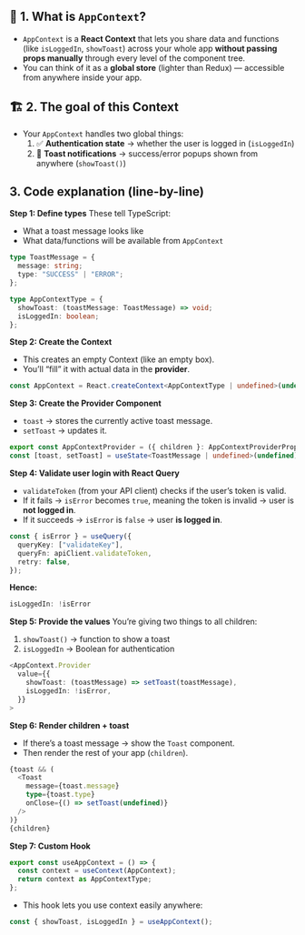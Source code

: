 ## 🧩 1. What is `AppContext`?
- `AppContext` is a **React Context** that lets you share data and functions (like `isLoggedIn`, `showToast`) across your whole app **without passing props manually** through every level of the component tree.
- You can think of it as a **global store** (lighter than Redux) — accessible from anywhere inside your app.
## 🏗️ 2. The goal of this Context
- Your `AppContext` handles two global things:
	1. ✅ **Authentication state** → whether the user is logged in (`isLoggedIn`)
	2. 💬 **Toast notifications** → success/error popups shown from anywhere (`showToast()`)
## 3. Code explanation (line-by-line)

**Step 1: Define types**
These tell TypeScript:
- What a toast message looks like
- What data/functions will be available from `AppContext`
```ts
type ToastMessage = {
  message: string;
  type: "SUCCESS" | "ERROR";
};

type AppContextType = {
  showToast: (toastMessage: ToastMessage) => void;
  isLoggedIn: boolean;
};
```

**Step 2: Create the Context**
- This creates an empty Context (like an empty box).  
- You’ll “fill” it with actual data in the **provider**.
```ts
const AppContext = React.createContext<AppContextType | undefined>(undefined);
```

**Step 3: Create the Provider Component**
- `toast` → stores the currently active toast message.
- `setToast` → updates it.
```ts
export const AppContextProvider = ({ children }: AppContextProviderProps) => {
const [toast, setToast] = useState<ToastMessage | undefined>(undefined);
```

**Step 4: Validate user login with React Query**
- `validateToken` (from your API client) checks if the user’s token is valid.
- If it fails → `isError` becomes `true`, meaning the token is invalid → user is **not logged in**.
- If it succeeds → `isError` is `false` → user **is logged in**.
```ts
const { isError } = useQuery({
  queryKey: ["validateKey"],
  queryFn: apiClient.validateToken,
  retry: false,
});

```

**Hence:**
```ts
isLoggedIn: !isError
```

**Step 5: Provide the values**
You’re giving two things to all children:
1. `showToast()` → function to show a toast
2. `isLoggedIn` → Boolean for authentication
```ts
<AppContext.Provider
  value={{
    showToast: (toastMessage) => setToast(toastMessage),
    isLoggedIn: !isError,
  }}
>
```

**Step 6: Render children + toast**
- If there’s a toast message → show the `Toast` component.
- Then render the rest of your app (`children`).
```ts
{toast && (
  <Toast
    message={toast.message}
    type={toast.type}
    onClose={() => setToast(undefined)}
  />
)}
{children}
```

**Step 7: Custom Hook**
```ts
export const useAppContext = () => {
  const context = useContext(AppContext);
  return context as AppContextType;
};
```

- This hook lets you use context easily anywhere:
```ts
const { showToast, isLoggedIn } = useAppContext();
```